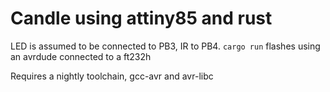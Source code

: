 # Candle using attiny85 and rust

LED is assumed to be connected to PB3, IR to PB4. `cargo run` flashes using an
avrdude connected to a ft232h

Requires a nightly toolchain, gcc-avr and avr-libc
